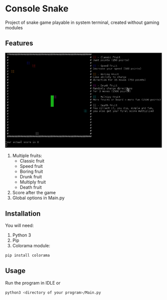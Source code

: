 # Console Snake

Project of snake game playable in system terminal, created without gaming modules

## Features

![alt text](https://github.com/Tasari/Console_snake/blob/master/Screen.png)

1. Multiple fruits:
    * Classic fruit
    * Speed fruit
    * Boring fruit
    * Drunk fruit
    * Multiply fruit
    * Death fruit
2. Score after the game
3. Global options in Main.py

## Installation

You will need:

1. Python 3
2. Pip
3. Colorama module:

```bash
pip install colorama
```

## Usage

Run the program in IDLE
or

```bash
python3 <directory of your program>/Main.py
```
